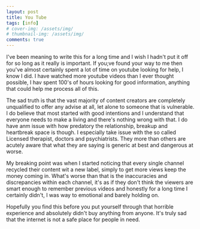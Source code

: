 ```yaml
---
layout: post
title: You Tube
tags: [info]
# cover-img: /assets/img/
# thumbnail-img: /assets/img/
comments: true
---
```

I've been meaning to write this for a long time and I wish I hadn't put it off for so long as it really is important. If you;ve found your way to me then you've almost certainly spent a lot of time on youtube looking for help, I know I did. I have watched more youtube videos than I ever thought possible, I hav spent 100's of hours looking for good information, anything that could help me process all of this.  

The sad truth is that the vast majority of content creators are completely unqualified to offer any advise at all, let alone to someone that is vulnerable. I do believe that most started with good intentions and I understand that everyone needs to make a living and there's nothing wrong with that. I do have anm issue with how predatory the relationship, breakup and heartbreak space is though. I especially take issue with the so called Licensed therapist, doctors and psychiatrists. They more than others are acutely aware that what they are saying is generic at best and dangerous at worse.  

My breaking point was when I started noticing that every single channel recycled their content wit a new label, simply to get more views keep the money coming in. What's worse than that is the inaccuracies and discrepancies within each channel, it's as if they don't think the viewers are smart enough to remember previous videos and honestly for a long time I certainly didn't, I was way to emotional and barely holding on.  

Hopefully you find this before you put yourself through that horrible experience and absolutely didn't buy anything from anyone. It's truly sad that the internet is not a safe place for people in need.
